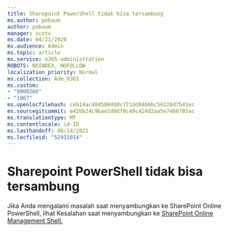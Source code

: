 ```yaml
---
title: Sharepoint PowerShell tidak bisa tersambung
ms.author: pebaum
author: pebaum
manager: scotv
ms.date: 04/21/2020
ms.audience: Admin
ms.topic: article
ms.service: o365-administration
ROBOTS: NOINDEX, NOFOLLOW
localization_priority: Normal
ms.collection: Adm_O365
ms.custom:
- "9000266"
- "1867"
ms.openlocfilehash: ceb14ac484508480c771dd8406bc56220d7541ec
ms.sourcegitcommit: e42bb24c9bae1d0df8c49c424d2aa5e7466703ac
ms.translationtype: MT
ms.contentlocale: id-ID
ms.lasthandoff: 06/14/2021
ms.locfileid: "52931014"
---
```

# <a name="sharepoint-powershell-unable-to-connect"></a>Sharepoint PowerShell tidak bisa tersambung

Jika Anda mengalami masalah saat menyambungkan ke SharePoint Online PowerShell, lihat Kesalahan saat menyambungkan ke [SharePoint Online Management Shell.](/sharepoint/troubleshoot/administration/errors-connecting-to-management-shell)